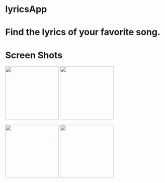 # lyricsApp
# Find the lyrics of your favorite song.

# Screen Shots
<p float="left">
  <img src="https://github.com/herreraweb/Location-Reminder/blob/main/starter/app/src/main/res/drawable/s1.png" width="170" />
  <img src="https://github.com/herreraweb/Location-Reminder/blob/main/starter/app/src/main/res/drawable/s2.png" width="170" />
</p>

<p float="left">
   <img src="https://github.com/herreraweb/Location-Reminder/blob/main/starter/app/src/main/res/drawable/s4.png" width="170" />
   <img src="https://github.com/herreraweb/Location-Reminder/blob/main/starter/app/src/main/res/drawable/s3.png" width="170" />
</p>



